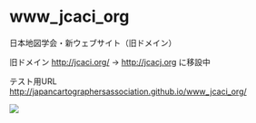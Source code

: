 www_jcaci_org
===

日本地図学会・新ウェブサイト（旧ドメイン）

旧ドメイン http://jcaci.org/ → http://jcacj.org に移設中

テスト用URL http://japancartographersassociation.github.io/www_jcaci_org/


<img src="https://cloud.githubusercontent.com/assets/416977/11987780/9ad8e344-aa28-11e5-98db-48dbbbe92f40.png" >
